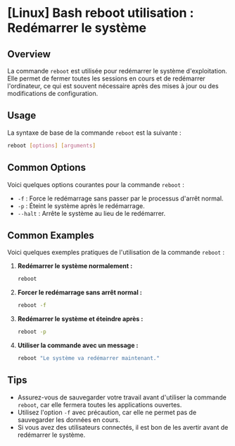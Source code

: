 # [Linux] Bash reboot utilisation : Redémarrer le système

## Overview
La commande `reboot` est utilisée pour redémarrer le système d'exploitation. Elle permet de fermer toutes les sessions en cours et de redémarrer l'ordinateur, ce qui est souvent nécessaire après des mises à jour ou des modifications de configuration.

## Usage
La syntaxe de base de la commande `reboot` est la suivante :

```bash
reboot [options] [arguments]
```

## Common Options
Voici quelques options courantes pour la commande `reboot` :

- `-f` : Force le redémarrage sans passer par le processus d'arrêt normal.
- `-p` : Éteint le système après le redémarrage.
- `--halt` : Arrête le système au lieu de le redémarrer.

## Common Examples
Voici quelques exemples pratiques de l'utilisation de la commande `reboot` :

1. **Redémarrer le système normalement :**
   ```bash
   reboot
   ```

2. **Forcer le redémarrage sans arrêt normal :**
   ```bash
   reboot -f
   ```

3. **Redémarrer le système et éteindre après :**
   ```bash
   reboot -p
   ```

4. **Utiliser la commande avec un message :**
   ```bash
   reboot "Le système va redémarrer maintenant."
   ```

## Tips
- Assurez-vous de sauvegarder votre travail avant d'utiliser la commande `reboot`, car elle fermera toutes les applications ouvertes.
- Utilisez l'option `-f` avec précaution, car elle ne permet pas de sauvegarder les données en cours.
- Si vous avez des utilisateurs connectés, il est bon de les avertir avant de redémarrer le système.